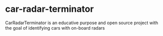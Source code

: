 # car-radar-terminator
CarRadarTerminator is an educative purpose and open source project with the goal of identifying cars with on-board radars
